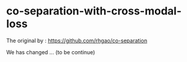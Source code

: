 # co-separation-with-cross-modal-loss

The original by : https://github.com/rhgao/co-separation

We has changed ... (to be continue)
